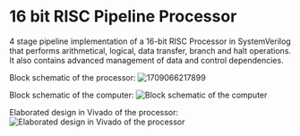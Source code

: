 # 16 bit RISC Pipeline Processor
 4 stage pipeline implementation of a 16-bit RISC Processor in SystemVerilog that performs arithmetical, logical, data transfer, branch and halt operations. It also contains advanced management of data and control dependencies.

Block schematic of the processor:
![1709066217899](https://github.com/Florin623/16-bit-RISC-Pipeline-Processor/assets/160400264/6e713b1f-6791-4117-922a-84b216c1342c)

Block schematic of the computer:
![Block schematic of the computer](https://github.com/Florin623/16-bit-RISC-Pipeline-Processor/assets/160400264/e808ba0e-2e28-4241-8e1b-4330529feba8)

Elaborated design in Vivado of the processor:
![Elaborated design in Vivado of the processor](https://github.com/Florin623/16-bit-RISC-Pipeline-Processor/assets/160400264/7d1d3b7a-3d45-43cb-b0c7-2e62d43cbcd4)
